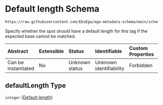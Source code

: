 # Default length Schema

```txt
https://raw.githubusercontent.com/EbiEga/ega-metadata-schema/main/schemas/EGA.common-definitions.json#/$defs/spotDescriptor/items/properties/readSpecs/items/properties/expectedBasecallTable/properties/defaultLength
```

Specify whether the spot should have a default length for this tag if the expected base cannot be matched.

| Abstract            | Extensible | Status         | Identifiable            | Custom Properties | Additional Properties | Access Restrictions | Defined In                                                                                           |
| :------------------ | :--------- | :------------- | :---------------------- | :---------------- | :-------------------- | :------------------ | :--------------------------------------------------------------------------------------------------- |
| Can be instantiated | No         | Unknown status | Unknown identifiability | Forbidden         | Allowed               | none                | [EGA.common-definitions.json\*](../../../schemas/EGA.common-definitions.json "open original schema") |

## defaultLength Type

`integer` ([Default length](ega-4-defs-spot-descriptor-spot-decode-spec-properties-read-specs-read-spec-properties-expected-basecall-table-properties-default-length.md))
